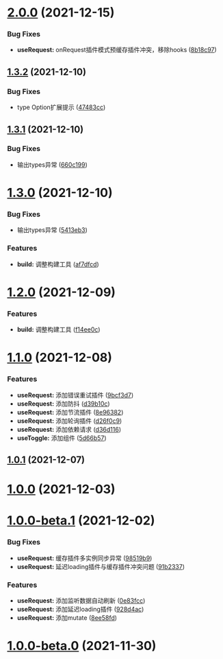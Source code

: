 # [2.0.0](https://192.168.3.199:10022/frontend/har-use/compare/1.3.2...2.0.0) (2021-12-15)


### Bug Fixes

* **useRequest:** onRequest插件模式预缓存插件冲突，移除hooks ([8b18c97](https://192.168.3.199:10022/frontend/har-use/commits/8b18c97d537fd2c607a0b4332e24119894596bbf))

## [1.3.2](https://192.168.3.199:10022/frontend/har-use/compare/1.3.1...1.3.2) (2021-12-10)


### Bug Fixes

* type Option扩展提示 ([47483cc](https://192.168.3.199:10022/frontend/har-use/commits/47483cc5d0a7a7fa339107f58e8e979aab58c476))

## [1.3.1](https://192.168.3.199:10022/frontend/har-use/compare/1.3.0...1.3.1) (2021-12-10)


### Bug Fixes

* 输出types异常 ([660c199](https://192.168.3.199:10022/frontend/har-use/commits/660c199056ee9f8b0a208c8a0f69559f91b9eaaf))

# [1.3.0](https://192.168.3.199:10022/frontend/har-use/compare/1.2.0...1.3.0) (2021-12-10)


### Bug Fixes

* 输出types异常 ([5413eb3](https://192.168.3.199:10022/frontend/har-use/commits/5413eb385ef86035acb3965114479bde93bce62f))


### Features

* **build:** 调整构建工具 ([af7dfcd](https://192.168.3.199:10022/frontend/har-use/commits/af7dfcdb138208065bd9a6abb8d8b4b3d4e9b945))

# [1.2.0](https://192.168.3.199:10022/frontend/har-use/compare/1.1.0...1.2.0) (2021-12-09)


### Features

* **build:** 调整构建工具 ([f14ee0c](https://192.168.3.199:10022/frontend/har-use/commits/f14ee0cfdf7cc291639c2a362bd3f2156e0c4db5))

# [1.1.0](https://192.168.3.199:10022/frontend/har-use/compare/1.0.1...1.1.0) (2021-12-08)


### Features

* **useRequest:** 添加错误重试插件 ([9bcf3d7](https://192.168.3.199:10022/frontend/har-use/commits/9bcf3d77e42a5fe118167b60a66c6160474a446c))
* **useRequest:** 添加防抖 ([d39b10c](https://192.168.3.199:10022/frontend/har-use/commits/d39b10ce4cccc29fdc7820ddb2469199e0512171))
* **useRequest:** 添加节流插件 ([8e96382](https://192.168.3.199:10022/frontend/har-use/commits/8e96382d519fe75c8dfe782f2ae856fbd252f09f))
* **useRequest:** 添加轮询插件 ([d26f0c9](https://192.168.3.199:10022/frontend/har-use/commits/d26f0c9699e9f529b215d9f30be9ff518a780c8f))
* **useRequest:** 添加依赖请求 ([d36d116](https://192.168.3.199:10022/frontend/har-use/commits/d36d116a9f0a6ae86b0f24cccf7d3eca3e27eefd))
* **useToggle:** 添加组件 ([5d66b57](https://192.168.3.199:10022/frontend/har-use/commits/5d66b5795ed8c3fbccdce894ecbb7b6fed76c7a6))

## [1.0.1](https://192.168.3.199:10022/frontend/har-use/compare/1.0.0...1.0.1) (2021-12-07)



# [1.0.0](https://192.168.3.199:10022/frontend/har-use/compare/1.0.0...1.0.1) (2021-12-03)



# [1.0.0-beta.1](https://192.168.3.199:10022/frontend/har-use/compare/1.0.0...1.0.1) (2021-12-02)


### Bug Fixes

* **useRequest:** 缓存插件多实例同步异常 ([98519b9](https://192.168.3.199:10022/frontend/har-use/commits/98519b9f371e19f9444cc2073a4d5de767955d59))
* **useRequest:** 延迟loading插件与缓存插件冲突问题 ([91b2337](https://192.168.3.199:10022/frontend/har-use/commits/91b2337cfb94511b4cfe9be3d45350bf856338a3))


### Features

* **useRequest:** 添加监听数据自动刷新 ([0e83fcc](https://192.168.3.199:10022/frontend/har-use/commits/0e83fcc6e595c59c230415e2d05bdf504a09f436))
* **useRequest:** 添加延迟loading插件 ([928d4ac](https://192.168.3.199:10022/frontend/har-use/commits/928d4ac45fcdaee2dea4f9db2df2c7bd1b0e1e8f))
* **useRequest:** 添加mutate ([8ee58fd](https://192.168.3.199:10022/frontend/har-use/commits/8ee58fd072ee38ede35518fdab7ef20fd3798ee9))



# [1.0.0-beta.0](https://192.168.3.199:10022/frontend/har-use/compare/1.0.0...1.0.1) (2021-11-30)

